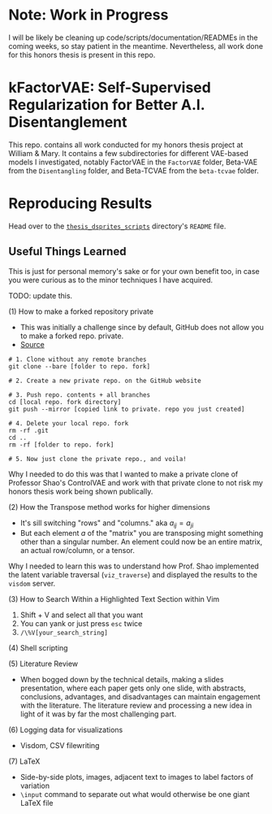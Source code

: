 # Note: Work in Progress
I will be likely be cleaning up code/scripts/documentation/READMEs in the coming weeks, so stay patient in the meantime. Nevertheless, all work done for this honors thesis is present in this repo.

# kFactorVAE: Self-Supervised Regularization for Better A.I. Disentanglement

This repo. contains all work conducted for my honors thesis project at William & Mary. It contains a few subdirectories for different VAE-based models I investigated, notably FactorVAE in the `FactorVAE` folder, Beta-VAE from the `Disentangling` folder, and Beta-TCVAE from the `beta-tcvae` folder.

# Reproducing Results
Head over to the [`thesis_dsprites_scripts`](./FactorVAE/thesis_dsprites_scripts) directory's `README` file.


## Useful Things Learned

This is just for personal memory's sake or for your own benefit too, in case you were curious as to the minor techniques I have acquired. 

TODO: update this. 

(1) How to make a forked repository private

- This was initially a challenge since by default, GitHub does not allow you to make a forked repo. private. 
- [Source](https://gist.github.com/0xjac/85097472043b697ab57ba1b1c7530274)

```
# 1. Clone without any remote branches
git clone --bare [folder to repo. fork]

# 2. Create a new private repo. on the GitHub website

# 3. Push repo. contents + all branches 
cd [local repo. fork directory]
git push --mirror [copied link to private. repo you just created] 

# 4. Delete your local repo. fork
rm -rf .git
cd ..
rm -rf [folder to repo. fork]

# 5. Now just clone the private repo., and voila!

```

Why I needed to do this was that I wanted to make a private clone of Professor Shao's ControlVAE
and work with that private clone to not risk my honors thesis work being shown publically.



(2) How the Transpose method works for higher dimensions

- It's sill switching "rows" and "columns." aka $a_{ij} = a_{ji}$
- But each element $a$ of the "matrix" you are transposing might something other than a singular number. An element could now be an entire matrix, an actual row/column, or a tensor. 

Why I needed to learn this was to understand how Prof. Shao implemented the latent variable traversal (`viz_traverse`) and displayed the results to the `visdom` server.


(3) How to Search Within a Highlighted Text Section within Vim

1. Shift + V and select all that you want
2. You can yank or just press `esc` twice
3. `/\%V[your_search_string]` 

(4) Shell scripting

(5) Literature Review
- When bogged down by the technical details, making a slides presentation, where each paper gets only one slide, with abstracts, conclusions, advantages, and disadvantages can maintain engagement with the literature. The literature review and processing a new idea in light of it was by far the most challenging part. 

(6) Logging data for visualizations
- Visdom, CSV filewriting

(7) LaTeX
- Side-by-side plots, images, adjacent text to images to label factors of variation
- `\input` command to separate out what would otherwise be one giant LaTeX file
